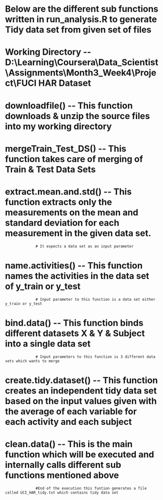 # Below are the different sub functions written in run_analysis.R to generate Tidy data set from given set of files


# Working Directory        -- D:\\Learning\\Coursera\\Data_Scientist\\Assignments\\Month3_Week4\\Project\\FUCI HAR Dataset
# downloadfile()           -- This function downloads & unzip the source files into my working directory
# mergeTrain_Test_DS()	   -- This function takes care of merging of Train & Test Data Sets 
# extract.mean.and.std()   -- This function extracts only the measurements on the mean and standard deviation for each measurement in the given data set. 
			      # It expects a data set as an input parameter
# name.activities()        -- This function names the activities in the data set of y_train or y_test
			      # Input parameter to this function is a data set either y_train or y_test 	
# bind.data()              -- This function binds different datasets X & Y & Subject into a single data set
			      # Input parameters to this function is 3 different data sets which wants to merge	
# create.tidy.dataset()    -- This function creates an independent tidy data set based on the input values given with the average of each variable for each activity and each subject
# clean.data()             -- This is the main function which will be executed and internally calls different sub functions mentioned above
			      #End of the execution this funtion generates a file called UCI_HAR_tidy.txt which contains tidy data set